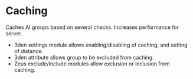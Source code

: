 
# Caching

Caches AI groups based on several checks. Increases performance for server.

- 3den settings module allows enabling/disabling of caching, and setting of distance.
- 3den attribute allows group to be excluded from caching.
- Zeus exclude/include modules allow exclusion or inclusion from caching.
